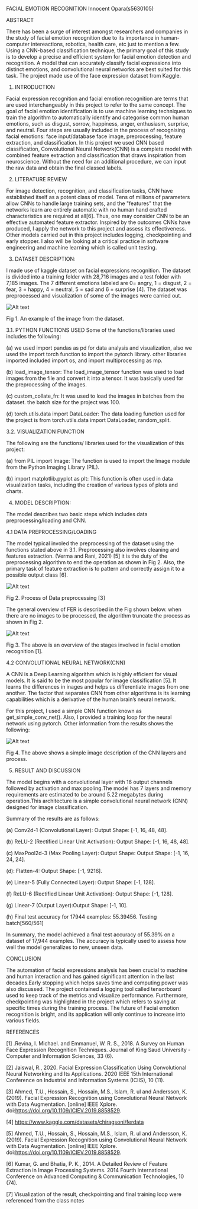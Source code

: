 FACIAL EMOTION RECOGNITION
Innocent Opara(s5630105)

ABSTRACT

There has been a surge of interest amongst researchers and companies in the study of facial emotion recognition due to its importance in human-computer intereactions, robotics, health care, etc just to mention a few. Using a CNN-based classification technique, the primary goal of this study is to develop a precise and efficient system for facial emotion detection and recognition. A model that can accurately classify facial expressions into distinct emotions, and convolutional neural networks are best suited for this task. The project made use of the face expression dataset from Kaggle.

1. INTRODUCTION

Facial expression recognition and facial emotion recognition are terms that are used interchangeably in this project to refer to the same concept. The goal of facial emotion identification is to use machine learning techniques to train the algorithm to automatically identify and categorise common human emotions, such as disgust, sorrow, happiness, anger, enthusiasm, surprise, and neutral. Four steps are usually included in the process of recognising facial emotions: face input/database face image, preprocessing, feature extraction, and classification. In this project we used CNN based classification, Convolutional Neural Network(CNN) is a complete model with combined feature extraction and classification that draws inspiration from neuroscience. Without the need for an additional procedure, we can input the raw data and obtain the final classed labels.

2. LITERATURE REVIEW

For image detection, recognition, and classification tasks, CNN have established itself as a potent class of model. Tens of millions of parameters allow CNNs to handle large training sets, and the "features" that the networks learn are entirely automatic with no human hand crafted characteristics are required at all[6]. Thus, one may consider CNN to be an effective automated feature extractor. Inspired by the outcomes CNNs have produced, I apply the network to this project and assess its effectiveness. Other models carried out in this project includes logging, checkpointing and early stopper. I also will be looking at a critical practice in software engineering and machine learning which is called unit testing.  


3. DATASET DESCRIPTION:

I made use of kaggle dataset on facial expressions recognition. The dataset is divided into a training folder with 28,716 images and a test folder with 7,185 images. The 7 different emotions labeled are 0= angry, 1 = disgust, 2 = fear, 3 = happy, 4 = neutral, 5 = sad and 6 = surprise [4]. The dataset was preprocessed and visualization of some of the images were carried out.

![Alt text](<report_pics/download (1) (1).png>)

Fig 1. An example of the image from the dataset.

3.1. PYTHON FUNCTIONS USED
Some of the functions/libraries used includes the following:

(a) we used import pandas as pd for data analysis and visualization, also we used the import torch function to import the pytorch library. other libraries imported included import os, and import multiprocessing as mp.

(b) load_image_tensor: The load_image_tensor function was used to load images from the file and convert it into a tensor. It was basically used for the preprocessing of the images.

(c) custom_collate_fn: It was used to load the images in batches from the dataset. the batch size for the project was 100.

(d) torch.utils.data import DataLoader: The data loading function used for the project is from torch.utils.data import DataLoader, random_split. 

3.2. VISUALIZATION FUNCTION

The following are the functions/ libraries used for the visualization of this project:

(a) from PIL import Image: The function is used to import the Image module from the Python Imaging Library (PIL).

(b) import matplotlib.pyplot as plt: This function is often used in data visualization tasks, including the creation of various types of plots and charts.

4. MODEL DESCRIPTION:

The model describes two basic steps which includes data preprocessing/loading and CNN.

4.1 DATA PREPROCESSING/LOADING

The model typical involed the preprocessing of the dataset using the functions stated above in 3.1. Preprocessing also involves cleaning and features extraction. (Verma and Rani, 2021) [5] it is the duty of the preprocessing algorithm to end the operation as shown in Fig 2. Also, the primary task of feature extraction is to pattern and correctly assign it to a possible output class [6]. 

![Alt text](report_pics/prerpcoessing.gif)

Fig 2. Process of Data preprocessing [3]

The general overview of FER is described in the Fig shown below. when there are no images to be processed, the algorithm truncate the process as shown in Fig 2.

![Alt text](<report_pics/overview of FER.jpg>)

Fig 3. The above is an overview of the stages involved in facial emotion recognition [1].

4.2 CONVOLUTIONAL NEURAL NETWORK(CNN)

A CNN is a Deep Learning algorithm which is highly efficient for visual models. It is said to be the most popular for image classification [5]. It learns the differences in inages and helps us differentiate images from one another. The factor that separates CNN from other algorithms is its learning capabilities which is a derivative of the human brain’s neural network. 

For this project, I used a simple CNN function known as get_simple_conv_net(). Also, I provided a training loop for the neural network using pytorch. Other information from the results shows the following:



![Alt text](report_pics/Slide1.jpg)
 
Fig 4. The above shows a simple image description of the CNN layers and process.

5. RESULT AND DISCUSSION

The model begins with a convolutional layer with 16 output channels followed by activation and max pooling.The model has 7 layers and memory requirements are estimated to be around 5.22 megabytes during operation.This architecture is a simple convolutional neural network (CNN) designed for image classification.
 
Summary of the results are as follows:

(a) Conv2d-1 (Convolutional Layer): Output Shape: [-1, 16, 48, 48].

(b) ReLU-2 (Rectified Linear Unit Activation): Output Shape: [-1, 16, 48, 48].

(c) MaxPool2d-3 (Max Pooling Layer): Output Shape: Output Shape: [-1, 16, 24, 24].

(d): Flatten-4: Output Shape: [-1, 9216].

(e) Linear-5 (Fully Connected Layer): Output Shape: [-1, 128].

(f) ReLU-6 (Rectified Linear Unit Activation): Output Shape: [-1, 128].

(g) Linear-7 (Output Layer):Output Shape: [-1, 10].

(h) Final test accuracy for 17944 examples: 55.39456. Testing batch[560/561]

In summary, the model achieved a final test accuracy of 55.39% on a dataset of 17,944 examples. The accuracy is typically used to assess how well the model generalizes to new, unseen data.


CONCLUSION

The automation of facial expressions analysis has been crucial to machine and human interaction and has gained significant attention in the last decades.Early stopping which helps saves time and computing power was also discussed. The project contained a logging tool called tensorboard used to keep track of the metrics and visualize performance. Furthermore, checkpointing was highlighted in the project which refers to saving at specific times during the training process. The future of Facial emotion recognition is bright, and its application will only continue to increase into various fields. 


REFERENCES 

[1] .Revina, I. Michael. and Emmanuel, W. R. S., 2018. A Survey on Human Face Expression Recognition Techniques. Journal of King Saud University - Computer and Information Sciences, 33 (6). 

[2] Jaiswal, R., 2020. Facial Expression Classification Using Convolutional Neural Networking and Its Applications. 2020 IEEE 15th International Conference on Industrial and Information Systems (ICIIS), 10 (11). 

[3] Ahmed, T.U., Hossain, S., Hossain, M.S., Islam, R. ul and Andersson, K. (2019). Facial Expression Recognition using Convolutional Neural Network with Data Augmentation. [online] IEEE Xplore. doi:https://doi.org/10.1109/ICIEV.2019.8858529. 

[4]  https://www.kaggle.com/datasets/chiragsoni/ferdata 

[5] Ahmed, T.U., Hossain, S., Hossain, M.S., Islam, R. ul and Andersson, K. (2019). Facial Expression Recognition using Convolutional Neural Network with Data Augmentation. [online] IEEE Xplore. doi:https://doi.org/10.1109/ICIEV.2019.8858529. 

[6] Kumar, G. and Bhatia, P. K., 2014. A Detailed Review of Feature Extraction in Image Processing Systems. 2014 Fourth International Conference on Advanced Computing & Communication Technologies, 10 (74). 

[7] Visualization of the result, checkpointing and final training loop were referenced from the class notes